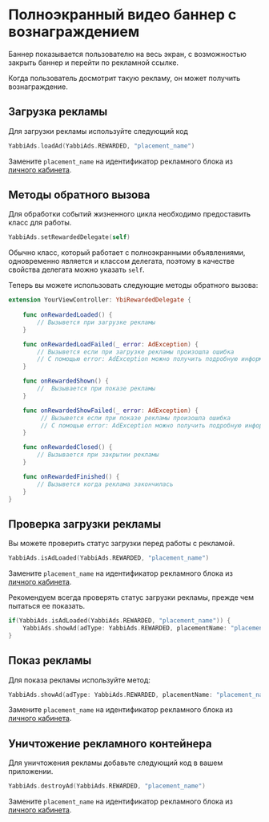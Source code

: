 # Полноэкранный видео баннер с вознаграждением
Баннер показывается пользователю на весь экран, с возможностью закрыть баннер и перейти по рекламной ссылке. 

Когда пользователь досмотрит такую рекламу, он может получить вознаграждение.

## Загрузка рекламы
Для загрузки рекламы используйте следующий код
```swift
YabbiAds.loadAd(YabbiAds.REWARDED, "placement_name")
```
Замените `placement_name` на идентификатор рекламного блока из [личного кабинета](https://mobileadx.ru).

## Методы обратного вызова
Для обработки событий жизненного цикла необходимо предоставить класс для работы.
```swift
YabbiAds.setRewardedDelegate(self)
```
Обычно класс, который работает с полноэкранными объявлениями, одновременно является и классом делегата, поэтому в качестве свойства делегата можно указать `self`.

Теперь вы можете использовать следующие методы обратного вызова:

```swift
extension YourViewController: YbiRewardedDelegate {
    
    func onRewardedLoaded() {
        // Вызывется при загрузке рекламы
    }

    func onRewardedLoadFailed(_ error: AdException) {
        // Вызывется если при загрузке рекламы произошла ошибка
        // С помощью error: AdException можно получить подробную информацию об ошибке
    }

    func onRewardedShown() {
        //  Вызывается при показе рекламы
    }

    func onRewardedShowFailed(_ error: AdException) {
         // Вызывется если при показе рекламы произошла ошибка
         // С помощью error: AdException можно получить подробную информацию об ошибке
    }

    func onRewardedClosed() {
        // Вызывается при закрытии рекламы
    }

    func onRewardedFinished() {
        // Вызывется когда реклама закончилась
    }
}
```

## Проверка загрузки рекламы
Вы можете проверить статус загрузки перед работы с рекламой.
```swift
YabbiAds.isAdLoaded(YabbiAds.REWARDED, "placement_name")
```
Замените `placement_name` на идентификатор рекламного блока из [личного кабинета](https://mobileadx.ru).

Рекомендуем всегда проверять статус загрузки рекламы, прежде чем пытаться ее показать.
```swift
if(YabbiAds.isAdLoaded(YabbiAds.REWARDED, "placement_name")) {
    YabbiAds.showAd(adType: YabbiAds.REWARDED, placementName: "placement_name", rootViewController: self)
}
```

## Показ рекламы
Для показа рекламы используйте метод:
```swift
YabbiAds.showAd(adType: YabbiAds.REWARDED, placementName: "placement_name", rootViewController: self)
```
Замените `placement_name` на идентификатор рекламного блока из [личного кабинета](https://mobileadx.ru).

## Уничтожение рекламного контейнера
Для уничтожения рекламы добавьте следующий код в вашем приложении.
```swift
YabbiAds.destroyAd(YabbiAds.REWARDED, "placement_name")
```
Замените `placement_name` на идентификатор рекламного блока из [личного кабинета](https://mobileadx.ru).
